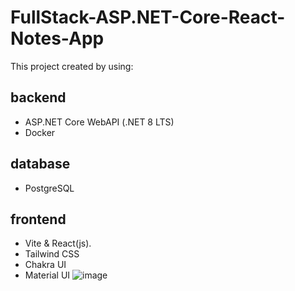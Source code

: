 # **FullStack-ASP.NET-Core-React-Notes-App**
This project created by using:
## backend
-    ASP.NET Core WebAPI (.NET 8 LTS)
-    Docker
## database
-    PostgreSQL
## frontend
-    Vite & React(js).
-    Tailwind CSS
-    Chakra UI
-    Material UI
![image](https://github.com/user-attachments/assets/2b17ed98-aa1a-4ece-877c-ac9a4a1d681c)
